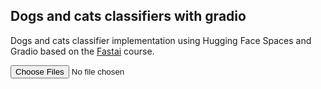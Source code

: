 ## Dogs and cats classifiers with gradio

Dogs and cats classifier implementation using Hugging Face Spaces and Gradio based on the [Fastai](https://course.fast.ai/Lessons/lesson2.html) course.

<input id="photos" type="file" multiple="">
<script>
  async function loaded(reader) {
    const response = await fetch('https://chaozn-fastai-dogs-vs-cats.hf.space/api/predict', {
      method: "POST", body: JSON.stringify({ "data": [reader.result] }),
      headers: { "Content-Type": "application/json" }
    });
    const json = await response.json();
    const label = json['data'][0]['confidences'][0]['label'];
    const div = document.createElement('div');
    div.innerHTML = `<br/><img src="${reader.result}" width="300"> <p>${label}</p>`
    document.body.append(div);
  }
  function read(file) {
    const reader = new FileReader();
    reader.addEventListener('load', () => loaded(reader))
    reader.readAsDataURL(file);
  }
  photos.addEventListener('input', () => { [...photos.files].map(read) });
</script>
